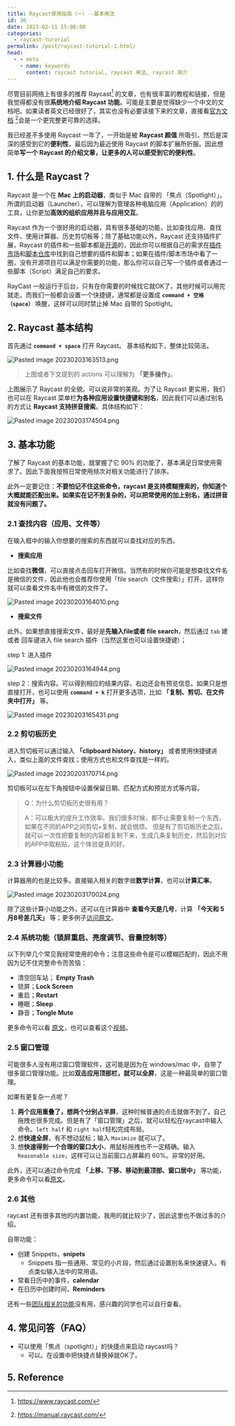 ```yaml
---
title: Raycast使用指南（一）--基本用法
id: 36
date: 2023-02-11 15:06:00
categories: 
  - raycast-turorial
permalink: /post/raycast-tutorial-1.html/
head:
  - - meta
    - name: keywords
      content: raycast tutorial, raycast 用法, raycast 简介
---
```


尽管目前网络上有很多的推荐 Raycast[^1] 的文章，也有很丰富的教程和链接，但是我觉得都没有很**系统地介绍 Raycast 功能**。可能是主要是觉得缺少一个中文的文档吧。如果读者英文已经很好了，其实也没有必要读接下来的文章，直接看[官方文档](https://manual.raycast.com/) [^2]会是一个更完整更可靠的选择。

我已经差不多使用 Raycast 一年了，一开始是被 **Raycast 颜值** 所吸引，然后是深深的感受到它的**便利性**，最后因为最近使用 Raycast 的脚本扩展所折服。因此想简单**写一个 Raycast 的介绍文章，让更多的人可以感受到它的便利性**。


## 1. 什么是 Raycast？
Raycast 是一个在 **Mac 上的启动器**，类似于 Mac 自带的 「焦点（Spotlight）」。所谓的启动器（Launcher），可以理解为管理各种电脑应用（Application）的的工具，让你更加**高效的组织应用并且与应用交互**。

Raycast 作为一个很好用的启动器，具有很多基础的功能，比如查找应用、查找文件、使用计算器、历史剪切板等；除了基础功能以外，Raycast 还支持插件扩展，Raycast 的插件和一些脚本都是[开源](https://github.com/raycast/extensions)的，因此你可以根据自己的需求在[插件市场](https://www.raycast.com/store)和[脚本仓库](https://github.com/raycast/script-commands)中找到自己想要的插件和脚本；如果在插件/脚本市场中看了一圈，没有开源项目可以满足你需要的功能，那么你可以自己写一个插件或者通过一些脚本（Script）满足自己的要求。

RayCast 一般运行于后台，只有在你需要的时候找它就OK了，其他时候可以用完就走。而我们一般都会设置一个快捷键，通常都是设置成  **`command + 空格（space）`** 唤醒，这样可以同时禁止掉 Mac 自带的 Spotlight。

## 2.  Raycast 基本结构
首先通过 **`command + space`** 打开 Raycast。 基本结构如下，整体比较简洁。

![Pasted image 20230203163513.png](/blog_imgs/raycast/raycast-1.png)

> 上图或者下文提到的 actions 可以理解为 **「更多操作」**。

上图展示了 Raycast 的全貌。可以说非常的美观。为了让 Raycast 更实用，我们也可以在 Raycast 菜单栏**为各种应用设置快捷键和别名**，因此我们可以通过别名的方式让 **Raycast 支持拼音搜索**。具体结构如下：

![Pasted image 20230203174504.png](/blog_imgs/raycast/raycast-2.png)


## 3.  基本功能
了解了 Raycast 的基本功能，就掌握了它 90% 的功能了，基本满足日常使用需求了。因此下面我按照日常使用频次对相关功能进行了排序。

此外一定要记住：**不要怕记不住这些命令，raycast 是支持模糊搜索的，你知道个大概就能匹配出来。如果实在记不到复杂的，可以把常使用的加上别名，通过拼音就没有问题了。**

### 2.1 查找内容（应用、文件等）
在输入框中的输入你想要的搜索的东西就可以查找对应的东西。

-  **搜索应用**

比如查找**微信**，可以直接点击回车打开微信。当然有的时候你可能是想查找文件名是微信的文件，因此他也会推荐你使用「file search（文件搜索）」打开，这样你就可以查看文件名中有微信的文件了。

![Pasted image 20230203164010.png](/blog_imgs/raycast/raycast-3.png)

- **搜索文件**

此外，如果想直接搜索文件，最好是**先输入file或者 file search**，然后通过 `tab` 建或者 回车键进入 file search 插件（当然这里也可以设置快捷键）；

step 1:  进入插件

![Pasted image 20230203164944.png](/blog_imgs/raycast/raycast-4.png)

step 2：搜索内容。可以得到相应的结果内容，右边还会有预览信息。如果只是想直接打开，也可以使用 **`command + k`** 打开更多选项，比如 **「复制、剪切、在文件夹中打开」** 等。

![Pasted image 20230203165431.png](/blog_imgs/raycast/raycast-5.png)

### 2.2 剪切板历史
进入剪切板可以通过输入 **「clipboard history、history」** 或者使用快捷键进入，类似上面的文件查找；使用方式也和文件查找是一样的。

![Pasted image 20230203170714.png](/blog_imgs/raycast/raycast-6.png)

剪切板可以在左下角按钮中设置保留日期、匹配方式和预览方式等内容。

> Q：为什么剪切板历史很有用？  
> 
> A：可以极大的提升工作效率。我们很多时候，都不止需要复制一个东西，如果在不同的APP之间剪切+复制，就会很烦。 但是有了剪切板历史之后，就可以一次性把要复制的内容都复制下来，生成几条复制历史，然后到对应的APP中取粘贴，这个体验是真的好。


### 2.3 计算器小功能
计算器用的也是比较多。直接输入相关的数字做**数学计算**，也可以**计算汇率**。

![Pasted image 20230203170024.png](/blog_imgs/raycast/raycast-7.png)

除了这些计算小功能之外，还可以在计算器中 **查看今天是几号**，计算 **「今天和 5月8号差几天」** 等；更多例子[访问原文](https://manual.raycast.com/calculator)。

### 2.4 系统功能（锁屏重启、亮度调节、音量控制等）
以下列举几个常见我经常使用的命令；注意这些命令是可以模糊匹配的，因此不用因为记不住完整命令而苦恼：
- 清空回车站； **Empty Trash**
- 锁屏；**Lock Screen**
- 重启；**Restart**
- 睡眠；**Sleep**
- 静音；**Tongle Mute**

更多命令可以看 [原文](https://manual.raycast.com/system)，也可以查看这个[视频](https://super-static-assets.s3.amazonaws.com/1c0bdccb-1297-47fd-9b2d-851c4e24e453/videos/fc51e02e-c451-45c1-9625-a476f7a25d4d.mp4)。

### 2.5 窗口管理
可能很多人没有用过窗口管理软件，这可能是因为在 windows/mac 中，自带了很多窗口管理功能。比如**双击应用顶部栏，就可以全屏**，这是一种最简单的窗口管理。

如果有更复杂一点呢？
1. **两个应用重叠了，想两个分别占半屏**，这种时候普通的点击就做不到了，自己拖拽也很多完成。但是有了「窗口管理」之后，就可以轻松在raycast中输入命令。`left half` 和 `right half`轻松完成布局。
2. 想**快速全屏**，有不想动鼠标；输入 `Maximize` 就可以了。
3. 想**快速得到一个合理的窗口大小**，用鼠标拖拽也不一定精确。输入 `Reasonable size`，这样可以让当前窗口占屏幕的 60%。非常的好用。

此外，还可以通过命令完成 **「上移、下移、移动到最顶部、窗口居中」** 等功能，更多命令可以看[原文](https://manual.raycast.com/window-management)。

### 2.6 其他
raycast 还有很多其他的内置功能，我用的就比较少了，因此这里也不做过多的介绍。

自带功能：
- 创建 Snippets，**snipets**
	- Snippets 指一些通用、常见的小片段，然后通过设置别名来快速键入。有点类似输入法中的常用语。
- 常看日历中的事件，**calendar**
- 在日历中创建时间，**Reminders**

还有一些[团队相关的功能](https://manual.raycast.com/getting-started-with-teams)没有用，感兴趣的同学也可以自行查看。

## 4. 常见问答（FAQ）
- 可以使用「焦点（spotlight）」的快捷点来启动 raycast吗？
	- 可以。在设置中把快捷点替换掉就OK了。

## 5. Reference
[^1]: https://www.raycast.com/
[^2]: https://manual.raycast.com/
